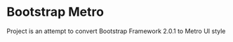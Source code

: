 Bootstrap Metro
===============

Project is an attempt to convert Bootstrap Framework 2.0.1 to Metro UI style
